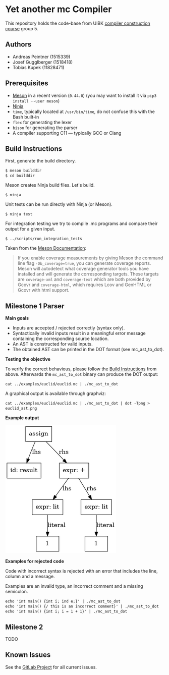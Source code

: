 # Yet another mc Compiler

This repository holds the code-base from UIBK [compiler construction course](https://git.uibk.ac.at/c7031162/703602-Compiler-Construction) group 5.

## Authors
- Andreas Peintner (1515339)
- Josef Gugglberger (1518418)
- Tobias Kupek (11828471)

## Prerequisites

- [Meson](http://mesonbuild.com/) in a recent version (`0.44.0`)
  (you may want to install it via `pip3 install --user meson`)
- [Ninja](https://ninja-build.org/)
- `time`, typically located at `/usr/bin/time`, do not confuse this with the Bash built-in
- `flex` for generating the lexer
- `bison` for generating the parser
- A compiler supporting C11 — typically GCC or Clang

## Build Instructions

First, generate the build directory.

    $ meson builddir
    $ cd builddir

Meson creates Ninja build files.
Let's build.

    $ ninja

Unit tests can be run directly with Ninja (or Meson).

    $ ninja test

For integration testing we try to compile .mc programs and compare their output for a given input.

    $ ../scripts/run_integration_tests

Taken from the [Meson Documentation](https://mesonbuild.com/Unit-tests.html#coverage):

> If you enable coverage measurements by giving Meson the command line flag `-Db_coverage=true`, you can generate coverage reports.
> Meson will autodetect what coverage generator tools you have installed and will generate the corresponding targets.
> These targets are `coverage-xml` and `coverage-text` which are both provided by Gcovr and `coverage-html`, which requires Lcov and GenHTML or Gcovr with html support.

## Milestone 1 Parser

__Main goals__

- Inputs are accepted / rejected correctly (syntax only).
- Syntactically invalid inputs result in a meaningful error message containing the corresponding source location.
- An AST is constructed for valid inputs.
- The obtained AST can be printed in the DOT format (see mc_ast_to_dot).

__Testing the objective__

To verify the correct behavious, please follow the [Build Instructions](#build-instructions) from above.
Afterwards the `mc_ast_to_dot` binary can produce the DOT output:

```
cat ../examples/euclid/euclid.mc | ./mc_ast_to_dot
```

A graphical output is available through graphviz:

```
cat ../examples/euclid/euclid.mc | ./mc_ast_to_dot | dot -Tpng > euclid_ast.png
```

__Example output__

![AST of euclid.mc](./docs/images/euclid_ast.png "AST of euclid.mc")

__Examples for rejected code__

Code with incorrect syntax is rejected with an error that includes the line, column and a message.

Examples are an invalid type, an incorrect comment and a missing semicolon.

```
echo 'int main() {int i; ind e;}' | ./mc_ast_to_dot
echo 'int main() {/ this is an incorrect comment}' | ./mc_ast_to_dot
echo 'int main() {int i; i = 1 + 1}' | ./mc_ast_to_dot
```


## Milestone 2

TODO

## Known Issues
See the [GitLab Project](https://git.uibk.ac.at/csas7462/theCompiler/issues) for all current issues.
